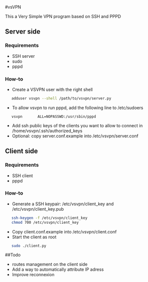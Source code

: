 #vsVPN

This a Very Simple VPN program based on SSH and PPPD


## Server side

### Requirements 
 - SSH server
 - sudo
 - pppd
 
### How-to
 - Create a VSVPN user with the right shell
 ```bash
	adduser vsvpn --shell /path/to/vsvpn/server.py
 ```

 - To allow vsvpn to run pppd, add the following line to /etc/sudoers
 ```
	vsvpn		ALL=NOPASSWD:/usr/sbin/pppd
 ```
 
 - Add ssh public keys of the clients you want to allow to connect in /home/vsvpn/.ssh/authorized_keys
 - Optional: copy server.conf.example into /etc/vsvpn/server.conf
 
## Client side

### Requirements
 - SSH client
 - pppd

### How-to

 - Generate a SSH keypair: /etc/vsvpn/client_key and /etc/vsvpn/client_key.pub
 ```bash
	ssh-keygen -f /etc/vsvpn/client_key
	chmod 700 /etc/vsvpn/client_key
 ```
 
 - Copy client.conf.example into /etc/vsvpn/client.conf
 - Start the client as root
 ```bash
	sudo ./client.py
 ```
 
##Todo 

 - routes management on the client side
 - Add a way to automatically attribute IP adress
 - Improve reconnexion